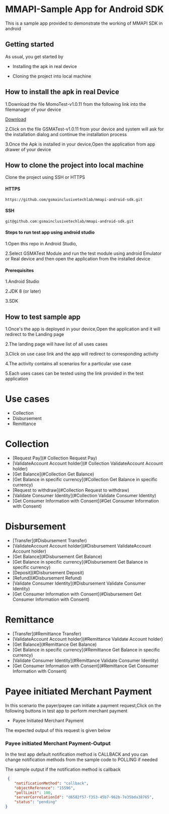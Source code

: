 
# MMAPI-Sample App for Android SDK

This is a sample app provided to demonstrate the working of MMAPI SDK in android

## Getting started

As usual, you get started by 

* Installing  the apk in real device

* Cloning the project into local machine



## How  to install the apk in real Device

1.Download the file MomoTest-v1.0.11 from the following link into the filemanager of your  device
 
[Download](../release/GSMATest-v1.0.11.apk)


2.Click on the file GSMATest-v1.0.11 from your device and system will ask for the installation dialog and continue the installation process

3.Once the Apk is installed in your device,Open the application from app drawer of your device 


## How to clone the project into local machine


Clone the project using SSH or HTTPS 

#### HTTPS

```
https://github.com/gsmainclusivetechlab/mmapi-android-sdk.git

```

#### SSH  

```
git@github.com:gsmainclusivetechlab/mmapi-android-sdk.git

```

#### Steps to run test app using android studio

1.Open this repo in Android Studio,

2.Select GSMATest Module and run the test module using android Emulator or Real device and then open the application from the installed device


#### Prerequisites

1.Android Studio 

2.JDK 8 (or later)

3.SDK

## How to test sample app

1.Once's the app is deployed in your device,Open the application and it will redirect to the Landing page

2.The landing page will have list of all uses cases

3.Click on use case link and the app will redirect to corresponding activity

4.The activity contains all scenarios for a particular use case

5.Each uses cases can be tested using the link  provided in the test application

# Use cases

* Collection
* Disbursement
* Remittance


# Collection

* [Request Pay](# Collection Request Pay)
* [ValidateAccount Account holder](# Collection ValidateAccount Account holder)
* [Get Balance](#Collection Get Balance)
* [Get Balance in specific currency](#Collection Get Balance in specific currency)
* [Request to withdraw](#Collection Request to withdraw)
* [Validate Consumer Identity](#Collection Validate Consumer Identity)
* [Get Consumer Information with Consent](#Get Consumer Information with Consent)	

# Disbursement

* [Transfer](#Disbursement Transfer)
* [ValidateAccount Account holder](#Disbursement ValidateAccount Account holder)
* [Get Balance](#Disbursement Get Balance)
* [Get Balance in specific currency](#Disbursement Get Balance in specific currency)
* [Deposit](#Disbursement Deposit)
* [Refund](#Disbursement Refund)
* [Validate Consumer Identity](#Disbursement Validate Consumer Identity)
* [Get Consumer Information with Consent](#Disbursement Get Consumer Information with Consent)	


# Remittance

* [Transfer](#Remittance Transfer)
* [ValidateAccount Account holder](#Remittance Validate Account holder)
* [Get Balance](#Remittance Get Balance)
* [Get Balance in specific currency](#Remittance Get Balance in specific currency)
* [Validate Consumer Identity](#Remittance Validate Consumer Identity)
* [Get Consumer Information with Consent](#Remittance Get Consumer Information with Consent)	



<a name="payee-initiated"></a>

# Payee initiated Merchant Payment
 
 In this scenario the payer/payee can initiate a payment request,Click on the following buttons in test app to perform merchant payment
 
 * Payee Initiated Merchant Payment
 
 The expected output of this request is given below

###  Payee initiated Merchant Payment-Output
 
In the test app default notification method is CALLBACK and you can change notification methods from the sample code to POLLING if needed

The sample output if the notification method is callback 

```json
 {
	"notificationMethod": "callback",
	"objectReference": "15596",
	"pollLimit": 100,
	"serverCorrelationId": "d6582f57-f353-45b7-962b-7e35bda38765",
	"status": "pending"
}
```

<a name="payee-initiated-polling"></a>



















